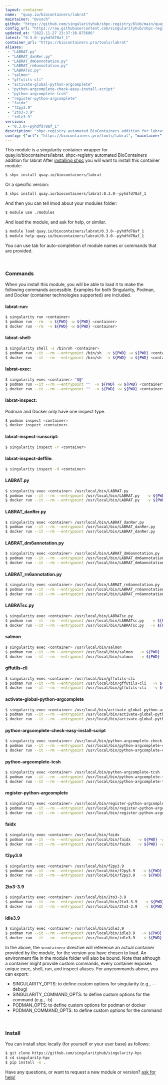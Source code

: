 ```yaml
---
layout: container
name:  "quay.io/biocontainers/labrat"
maintainer: "@vsoch"
github: "https://github.com/singularityhub/shpc-registry/blob/main/quay.io/biocontainers/labrat/container.yaml"
config_url: "https://raw.githubusercontent.com/singularityhub/shpc-registry/main/quay.io/biocontainers/labrat/container.yaml"
updated_at: "2022-11-27 23:37:38.875686"
latest: "0.3.0--pyhdfd78af_1"
container_url: "https://biocontainers.pro/tools/labrat"
aliases:
 - "LABRAT.py"
 - "LABRAT_danRer.py"
 - "LABRAT_dm6annotation.py"
 - "LABRAT_rn6annotation.py"
 - "LABRATsc.py"
 - "salmon"
 - "gffutils-cli"
 - "activate-global-python-argcomplete"
 - "python-argcomplete-check-easy-install-script"
 - "python-argcomplete-tcsh"
 - "register-python-argcomplete"
 - "faidx"
 - "f2py3.9"
 - "2to3-3.9"
 - "idle3.9"
versions:
 - "0.3.0--pyhdfd78af_1"
description: "shpc-registry automated BioContainers addition for labrat"
config: {"url": "https://biocontainers.pro/tools/labrat", "maintainer": "@vsoch", "description": "shpc-registry automated BioContainers addition for labrat", "latest": {"0.3.0--pyhdfd78af_1": "sha256:e2784b8b5a0ab77fc72669d9d0c189605d16eac085cc57dff6713dbd417296c4"}, "tags": {"0.3.0--pyhdfd78af_1": "sha256:e2784b8b5a0ab77fc72669d9d0c189605d16eac085cc57dff6713dbd417296c4"}, "docker": "quay.io/biocontainers/labrat", "aliases": {"LABRAT.py": "/usr/local/bin/LABRAT.py", "LABRAT_danRer.py": "/usr/local/bin/LABRAT_danRer.py", "LABRAT_dm6annotation.py": "/usr/local/bin/LABRAT_dm6annotation.py", "LABRAT_rn6annotation.py": "/usr/local/bin/LABRAT_rn6annotation.py", "LABRATsc.py": "/usr/local/bin/LABRATsc.py", "salmon": "/usr/local/bin/salmon", "gffutils-cli": "/usr/local/bin/gffutils-cli", "activate-global-python-argcomplete": "/usr/local/bin/activate-global-python-argcomplete", "python-argcomplete-check-easy-install-script": "/usr/local/bin/python-argcomplete-check-easy-install-script", "python-argcomplete-tcsh": "/usr/local/bin/python-argcomplete-tcsh", "register-python-argcomplete": "/usr/local/bin/register-python-argcomplete", "faidx": "/usr/local/bin/faidx", "f2py3.9": "/usr/local/bin/f2py3.9", "2to3-3.9": "/usr/local/bin/2to3-3.9", "idle3.9": "/usr/local/bin/idle3.9"}}
---
```


This module is a singularity container wrapper for quay.io/biocontainers/labrat.
shpc-registry automated BioContainers addition for labrat
After [installing shpc](#install) you will want to install this container module:


```bash
$ shpc install quay.io/biocontainers/labrat
```

Or a specific version:

```bash
$ shpc install quay.io/biocontainers/labrat:0.3.0--pyhdfd78af_1
```

And then you can tell lmod about your modules folder:

```bash
$ module use ./modules
```

And load the module, and ask for help, or similar.

```bash
$ module load quay.io/biocontainers/labrat/0.3.0--pyhdfd78af_1
$ module help quay.io/biocontainers/labrat/0.3.0--pyhdfd78af_1
```

You can use tab for auto-completion of module names or commands that are provided.

<br>

### Commands

When you install this module, you will be able to load it to make the following commands accessible.
Examples for both Singularity, Podman, and Docker (container technologies supported) are included.

#### labrat-run:

```bash
$ singularity run <container>
$ podman run --rm  -v ${PWD} -w ${PWD} <container>
$ docker run --rm  -v ${PWD} -w ${PWD} <container>
```

#### labrat-shell:

```bash
$ singularity shell -s /bin/sh <container>
$ podman run --it --rm --entrypoint /bin/sh  -v ${PWD} -w ${PWD} <container>
$ docker run --it --rm --entrypoint /bin/sh  -v ${PWD} -w ${PWD} <container>
```

#### labrat-exec:

```bash
$ singularity exec <container> "$@"
$ podman run --it --rm --entrypoint ""  -v ${PWD} -w ${PWD} <container> "$@"
$ docker run --it --rm --entrypoint ""  -v ${PWD} -w ${PWD} <container> "$@"
```

#### labrat-inspect:

Podman and Docker only have one inspect type.

```bash
$ podman inspect <container>
$ docker inspect <container>
```

#### labrat-inspect-runscript:

```bash
$ singularity inspect -r <container>
```

#### labrat-inspect-deffile:

```bash
$ singularity inspect -d <container>
```


#### LABRAT.py

```bash
$ singularity exec <container> /usr/local/bin/LABRAT.py
$ podman run --it --rm --entrypoint /usr/local/bin/LABRAT.py   -v ${PWD} -w ${PWD} <container> -c " $@"
$ docker run --it --rm --entrypoint /usr/local/bin/LABRAT.py   -v ${PWD} -w ${PWD} <container> -c " $@"
```


#### LABRAT_danRer.py

```bash
$ singularity exec <container> /usr/local/bin/LABRAT_danRer.py
$ podman run --it --rm --entrypoint /usr/local/bin/LABRAT_danRer.py   -v ${PWD} -w ${PWD} <container> -c " $@"
$ docker run --it --rm --entrypoint /usr/local/bin/LABRAT_danRer.py   -v ${PWD} -w ${PWD} <container> -c " $@"
```


#### LABRAT_dm6annotation.py

```bash
$ singularity exec <container> /usr/local/bin/LABRAT_dm6annotation.py
$ podman run --it --rm --entrypoint /usr/local/bin/LABRAT_dm6annotation.py   -v ${PWD} -w ${PWD} <container> -c " $@"
$ docker run --it --rm --entrypoint /usr/local/bin/LABRAT_dm6annotation.py   -v ${PWD} -w ${PWD} <container> -c " $@"
```


#### LABRAT_rn6annotation.py

```bash
$ singularity exec <container> /usr/local/bin/LABRAT_rn6annotation.py
$ podman run --it --rm --entrypoint /usr/local/bin/LABRAT_rn6annotation.py   -v ${PWD} -w ${PWD} <container> -c " $@"
$ docker run --it --rm --entrypoint /usr/local/bin/LABRAT_rn6annotation.py   -v ${PWD} -w ${PWD} <container> -c " $@"
```


#### LABRATsc.py

```bash
$ singularity exec <container> /usr/local/bin/LABRATsc.py
$ podman run --it --rm --entrypoint /usr/local/bin/LABRATsc.py   -v ${PWD} -w ${PWD} <container> -c " $@"
$ docker run --it --rm --entrypoint /usr/local/bin/LABRATsc.py   -v ${PWD} -w ${PWD} <container> -c " $@"
```


#### salmon

```bash
$ singularity exec <container> /usr/local/bin/salmon
$ podman run --it --rm --entrypoint /usr/local/bin/salmon   -v ${PWD} -w ${PWD} <container> -c " $@"
$ docker run --it --rm --entrypoint /usr/local/bin/salmon   -v ${PWD} -w ${PWD} <container> -c " $@"
```


#### gffutils-cli

```bash
$ singularity exec <container> /usr/local/bin/gffutils-cli
$ podman run --it --rm --entrypoint /usr/local/bin/gffutils-cli   -v ${PWD} -w ${PWD} <container> -c " $@"
$ docker run --it --rm --entrypoint /usr/local/bin/gffutils-cli   -v ${PWD} -w ${PWD} <container> -c " $@"
```


#### activate-global-python-argcomplete

```bash
$ singularity exec <container> /usr/local/bin/activate-global-python-argcomplete
$ podman run --it --rm --entrypoint /usr/local/bin/activate-global-python-argcomplete   -v ${PWD} -w ${PWD} <container> -c " $@"
$ docker run --it --rm --entrypoint /usr/local/bin/activate-global-python-argcomplete   -v ${PWD} -w ${PWD} <container> -c " $@"
```


#### python-argcomplete-check-easy-install-script

```bash
$ singularity exec <container> /usr/local/bin/python-argcomplete-check-easy-install-script
$ podman run --it --rm --entrypoint /usr/local/bin/python-argcomplete-check-easy-install-script   -v ${PWD} -w ${PWD} <container> -c " $@"
$ docker run --it --rm --entrypoint /usr/local/bin/python-argcomplete-check-easy-install-script   -v ${PWD} -w ${PWD} <container> -c " $@"
```


#### python-argcomplete-tcsh

```bash
$ singularity exec <container> /usr/local/bin/python-argcomplete-tcsh
$ podman run --it --rm --entrypoint /usr/local/bin/python-argcomplete-tcsh   -v ${PWD} -w ${PWD} <container> -c " $@"
$ docker run --it --rm --entrypoint /usr/local/bin/python-argcomplete-tcsh   -v ${PWD} -w ${PWD} <container> -c " $@"
```


#### register-python-argcomplete

```bash
$ singularity exec <container> /usr/local/bin/register-python-argcomplete
$ podman run --it --rm --entrypoint /usr/local/bin/register-python-argcomplete   -v ${PWD} -w ${PWD} <container> -c " $@"
$ docker run --it --rm --entrypoint /usr/local/bin/register-python-argcomplete   -v ${PWD} -w ${PWD} <container> -c " $@"
```


#### faidx

```bash
$ singularity exec <container> /usr/local/bin/faidx
$ podman run --it --rm --entrypoint /usr/local/bin/faidx   -v ${PWD} -w ${PWD} <container> -c " $@"
$ docker run --it --rm --entrypoint /usr/local/bin/faidx   -v ${PWD} -w ${PWD} <container> -c " $@"
```


#### f2py3.9

```bash
$ singularity exec <container> /usr/local/bin/f2py3.9
$ podman run --it --rm --entrypoint /usr/local/bin/f2py3.9   -v ${PWD} -w ${PWD} <container> -c " $@"
$ docker run --it --rm --entrypoint /usr/local/bin/f2py3.9   -v ${PWD} -w ${PWD} <container> -c " $@"
```


#### 2to3-3.9

```bash
$ singularity exec <container> /usr/local/bin/2to3-3.9
$ podman run --it --rm --entrypoint /usr/local/bin/2to3-3.9   -v ${PWD} -w ${PWD} <container> -c " $@"
$ docker run --it --rm --entrypoint /usr/local/bin/2to3-3.9   -v ${PWD} -w ${PWD} <container> -c " $@"
```


#### idle3.9

```bash
$ singularity exec <container> /usr/local/bin/idle3.9
$ podman run --it --rm --entrypoint /usr/local/bin/idle3.9   -v ${PWD} -w ${PWD} <container> -c " $@"
$ docker run --it --rm --entrypoint /usr/local/bin/idle3.9   -v ${PWD} -w ${PWD} <container> -c " $@"
```



In the above, the `<container>` directive will reference an actual container provided
by the module, for the version you have chosen to load. An environment file in the
module folder will also be bound. Note that although a container
might provide custom commands, every container exposes unique exec, shell, run, and
inspect aliases. For anycommands above, you can export:

 - SINGULARITY_OPTS: to define custom options for singularity (e.g., --debug)
 - SINGULARITY_COMMAND_OPTS: to define custom options for the command (e.g., -b)
 - PODMAN_OPTS: to define custom options for podman or docker
 - PODMAN_COMMAND_OPTS: to define custom options for the command

<br>

### Install

You can install shpc locally (for yourself or your user base) as follows:

```bash
$ git clone https://github.com/singularityhub/singularity-hpc
$ cd singularity-hpc
$ pip install -e .
```

Have any questions, or want to request a new module or version? [ask for help!](https://github.com/singularityhub/singularity-hpc/issues)